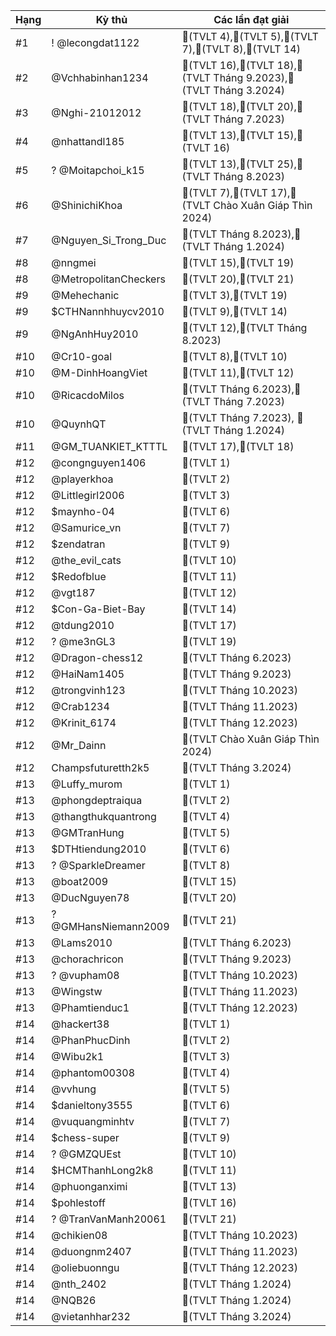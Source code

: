 Hạng|Kỳ thủ|Các lần đạt giải
---|---|---
#1|! @lecongdat1122|🥇(TVLT 4),🥇(TVLT 5),🥈(TVLT 7),🥇(TVLT 8),🥈(TVLT 14)
#2|@Vchhabinhan1234|🥈(TVLT 16),🥈(TVLT 18),🥉(TVLT Tháng 9.2023),🥈(TVLT Tháng 3.2024)
#3|@Nghi-21012012|🥇(TVLT 18),🥇(TVLT 20),🥇(TVLT Tháng 7.2023)
#4|@nhattandl185|🥇(TVLT 13),🥉(TVLT 15),🥇(TVLT 16)
#5|? @Moitapchoi_k15|🥈(TVLT 13),🥇(TVLT 25),🥉(TVLT Tháng 8.2023)
#6|@ShinichiKhoa|🥉(TVLT 7),🥈(TVLT 17),🥈(TVLT Chào Xuân Giáp Thìn 2024)
#7|@Nguyen_Si_Trong_Duc|🥇(TVLT Tháng 8.2023),🥇(TVLT Tháng 1.2024)
#8|@nngmei|🥇(TVLT 15),🥉(TVLT 19)
#8|@MetropolitanCheckers|🥉(TVLT 20),🥇(TVLT 21)
#9|@Mehechanic|🥈(TVLT 3),🥈(TVLT 19)
#9|$CTHNannhhuycv2010|🥈(TVLT 9),🥈(TVLT 14)
#9|@NgAnhHuy2010|🥈(TVLT 12),🥈(TVLT Tháng 8.2023)
#10|@Cr10-goal|🥉(TVLT 8),🥈(TVLT 10)
#10|@M-DinhHoangViet|🥈(TVLT 11),🥉(TVLT 12)
#10|@RicacdoMilos|🥉(TVLT Tháng 6.2023),🥈(TVLT Tháng 7.2023)
#10|@QuynhQT|🥉(TVLT Tháng 7.2023), 🥈(TVLT Tháng 1.2024)
#11|@GM_TUANKIET_KTTTL|🥉(TVLT 17),🥉(TVLT 18)
#12|@congnguyen1406|🥇(TVLT 1)
#12|@playerkhoa|🥇(TVLT 2)
#12|@Littlegirl2006|🥇(TVLT 3)
#12|$maynho-04|🥇(TVLT 6)
#12|@Samurice_vn|🥇(TVLT 7)
#12|$zendatran|🥇(TVLT 9)
#12|@the_evil_cats|🥇(TVLT 10)
#12|$Redofblue|🥇(TVLT 11)
#12|@vgt187|🥇(TVLT 12)
#12|$Con-Ga-Biet-Bay|🥇(TVLT 14)
#12|@tdung2010|🥇(TVLT 17)
#12|? @me3nGL3|🥇(TVLT 19)
#12|@Dragon-chess12|🥇(TVLT Tháng 6.2023)
#12|@HaiNam1405|🥇(TVLT Tháng 9.2023)
#12|@trongvinh123|🥇(TVLT Tháng 10.2023)
#12|@Crab1234|🥇(TVLT Tháng 11.2023)
#12|@Krinit_6174|🥇(TVLT Tháng 12.2023)
#12|@Mr_Dainn|🥇(TVLT Chào Xuân Giáp Thìn 2024)
#12|Champsfuturetth2k5|🥇(TVLT Tháng 3.2024)
#13|@Luffy_murom|🥈(TVLT 1)
#13|@phongdeptraiqua|🥈(TVLT 2)
#13|@thangthukquantrong|🥈(TVLT 4)
#13|@GMTranHung|🥈(TVLT 5)
#13|$DTHtiendung2010|🥈(TVLT 6)
#13|? @SparkleDreamer|🥈(TVLT 8)
#13|@boat2009|🥈(TVLT 15)
#13|@DucNguyen78|🥈(TVLT 20)
#13|? @GMHansNiemann2009|🥈(TVLT 21)
#13|@Lams2010|🥈(TVLT Tháng 6.2023)
#13|@chorachricon|🥈(TVLT Tháng 9.2023)
#13|? @vupham08|🥈(TVLT Tháng 10.2023)
#13|@Wingstw|🥈(TVLT Tháng 11.2023)
#13|@Phamtienduc1|🥈(TVLT Tháng 12.2023)
#14|@hackert38|🥉(TVLT 1)
#14|@PhanPhucDinh|🥉(TVLT 2)
#14|@Wibu2k1|🥉(TVLT 3)
#14|@phantom00308|🥉(TVLT 4)
#14|@vvhung|🥉(TVLT 5)
#14|$danieltony3555|🥉(TVLT 6)
#14|@vuquangminhtv|🥉(TVLT 7)
#14|$chess-super|🥉(TVLT 9)
#14|? @GMZQUEst|🥉(TVLT 10)
#14|$HCMThanhLong2k8|🥉(TVLT 11)
#14|@phuonganximi|🥉(TVLT 13)
#14|$pohlestoff|🥉(TVLT 16)
#14|? @TranVanManh20061|🥉(TVLT 21)
#14|@chikien08|🥉(TVLT Tháng 10.2023)
#14|@duongnm2407|🥉(TVLT Tháng 11.2023)
#14|@oliebuonngu|🥉(TVLT Tháng 12.2023)
#14|@nth_2402|🥉(TVLT Tháng 1.2024)
#14|@NQB26|🥉(TVLT Tháng 1.2024)
#14|@vietanhhar232|🥉(TVLT Tháng 3.2024)
